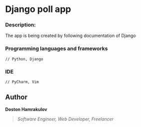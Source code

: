 # Django poll app

### Description:
The app is being created by following documentation of Django


### Programming languages and frameworks
```[Python, Django]
// Python, Django
```

### IDE
```[Pycharm, Vim]
// PyCharm, Vim
```

## Author
**Doston Hamrakulov**
>*Software Engineer, Web Developer, Freelancer*


